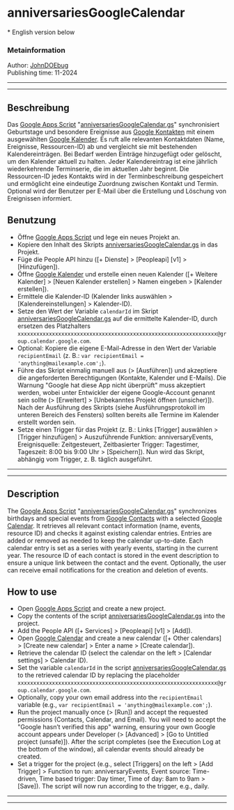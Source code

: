 # anniversariesGoogleCalendar
\* English version below

### Metainformation  
Author: [JohnDOEbug](http://github.com/JohnDOEbug)  
Publishing time: 11-2024

---
---

## Beschreibung
Das [Google Apps Script](https://script.google.com) "[anniversariesGoogleCalendar.gs](anniversariesGoogleCalendar.gs)" synchronisiert Geburtstage und besondere Ereignisse aus [Google Kontakten](https://contacts.google.com) mit einem ausgewählten [Google Kalender](https://calendar.google.com). Es ruft alle relevanten Kontaktdaten (Name, Ereignisse, Ressourcen-ID) ab und vergleicht sie mit bestehenden Kalendereinträgen. Bei Bedarf werden Einträge hinzugefügt oder gelöscht, um den Kalender aktuell zu halten. Jeder Kalendereintrag ist eine jährlich wiederkehrende Terminserie, die im aktuellen Jahr beginnt. Die Ressourcen-ID jedes Kontakts wird in der Terminbeschreibung gespeichert und ermöglicht eine eindeutige Zuordnung zwischen Kontakt und Termin. Optional wird der Benutzer per E-Mail über die Erstellung und Löschung von Ereignissen informiert.

## Benutzung
* Öffne [Google Apps Script](https://script.google.com) und lege ein neues Projekt an.
* Kopiere den Inhalt des Skripts [anniversariesGoogleCalendar.gs](anniversariesGoogleCalendar.gs) in das Projekt.
* Füge die People API hinzu ([+ Dienste] > [Peopleapi] [v1] > [Hinzufügen]).
* Öffne [Google Kalender](https://calendar.google.com) und erstelle einen neuen Kalender ([+ Weitere Kalender] > [Neuen Kalender erstellen] > Namen eingeben > [Kalender erstellen]).
* Ermittele die Kalender-ID (Kalender links auswählen > [Kalendereinstellungen] > Kalender-ID).
* Setze den Wert der Variable `calendarId` im Skript [anniversariesGoogleCalendar.gs](anniversariesGoogleCalendar.gs) auf die ermittelte Kalender-ID, durch ersetzen des Platzhalters `xxxxxxxxxxxxxxxxxxxxxxxxxxxxxxxxxxxxxxxxxxxxxxxxxxxxxxxxxxxxxxxx@group.calendar.google.com`.
* Optional: Kopiere die eigene E-Mail-Adresse in den Wert der Variable `recipientEmail` (z. B.: `var recipientEmail = 'anything@mailexample.com';`).
* Führe das Skript einmalig manuell aus (> [Ausführen]) und akzeptiere die angeforderten Berechtigungen (Kontakte, Kalender und E-Mails). Die Warnung "Google hat diese App nicht überprüft" muss akzeptiert werden, wobei unter Entwickler der eigene Google-Account genannt sein sollte (> [Erweitert] > [Unbekanntes Projekt öffnen (unsicher)]). Nach der Ausführung des Skripts (siehe Ausführungsprotokoll im unteren Bereich des Fensters) sollten bereits alle Termine im Kalender erstellt worden sein.
* Setze einen Trigger für das Projekt (z. B.: Links [Trigger] auswählen > [Trigger hinzufügen] > Auszuführende Funktion: anniversaryEvents, Ereignisquelle: Zeitgesteuert, Zeitbasierter Trigger: Tagestimer, Tageszeit: 8:00 bis 9:00 Uhr > [Speichern]). Nun wird das Skript, abhängig vom Trigger, z. B. täglich ausgeführt.

---
---

## Description
The [Google Apps Script](https://script.google.com) "[anniversariesGoogleCalendar.gs](anniversariesGoogleCalendar.gs)" synchronizes birthdays and special events from [Google Contacts](https://contacts.google.com) with a selected [Google Calendar](https://calendar.google.com). It retrieves all relevant contact information (name, events, resource ID) and checks it against existing calendar entries. Entries are added or removed as needed to keep the calendar up-to-date. Each calendar entry is set as a series with yearly events, starting in the current year. The resource ID of each contact is stored in the event description to ensure a unique link between the contact and the event. Optionally, the user can receive email notifications for the creation and deletion of events.

## How to use
* Open [Google Apps Script](https://script.google.com) and create a new project.
* Copy the contents of the script [anniversariesGoogleCalendar.gs](anniversariesGoogleCalendar.gs) into the project.
* Add the People API ([+ Services] > [Peopleapi] [v1] > [Add]).
* Open [Google Calendar](https://calendar.google.com) and create a new calendar ([+ Other calendars] > [Create new calendar] > Enter a name > [Create calendar]).
* Retrieve the calendar ID (select the calendar on the left > [Calendar settings] > Calendar ID).
* Set the variable `calendarId` in the script [anniversariesGoogleCalendar.gs](anniversariesGoogleCalendar.gs) to the retrieved calendar ID by replacing the placeholder `xxxxxxxxxxxxxxxxxxxxxxxxxxxxxxxxxxxxxxxxxxxxxxxxxxxxxxxxxxxxxxxx@group.calendar.google.com`.
* Optionally, copy your own email address into the `recipientEmail` variable (e.g., `var recipientEmail = 'anything@mailexample.com';`).
* Run the project manually once (> [Run]) and accept the requested permissions (Contacts, Calendar, and Email). You will need to accept the "Google hasn’t verified this app" warning, ensuring your own Google account appears under Developer (> [Advanced] > [Go to Untitled project (unsafe)]). After the script completes (see the Execution Log at the bottom of the window), all calendar events should already be created.
* Set a trigger for the project (e.g., select [Triggers] on the left > [Add Trigger] > Function to run: anniversaryEvents, Event source: Time-driven, Time based trigger: Day timer, Time of day: 8am to 9am > [Save]). The script will now run according to the trigger, e.g., daily.

---
---
